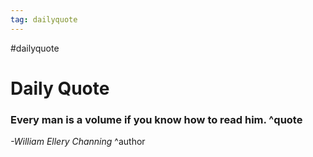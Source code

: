 ```yaml
---
tag: dailyquote
---
```


#dailyquote

# Daily Quote

### Every man is a volume if you know how to read him. ^quote
*-William Ellery Channing* ^author
